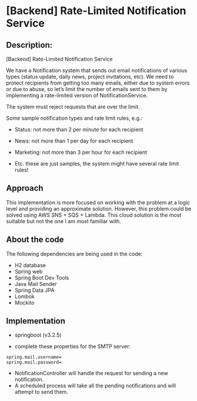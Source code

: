 # [Backend] Rate-Limited Notification Service


## Description:


[Backend] Rate-Limited Notification Service

We have a Notification system that sends out email notifications of various types (status update, daily news, project invitations, etc). We need to protect recipients from getting too many emails, either due to system errors or due to abuse, so let’s limit the number of emails sent to them by implementing a rate-limited version of NotificationService.

The system must reject requests that are over the limit.

Some sample notification types and rate limit rules, e.g.:

* Status: not more than 2 per minute for each recipient

* News: not more than 1 per day for each recipient

* Marketing: not more than 3 per hour for each recipient

* Etc. these are just samples, the system might have several rate limit rules!

## Approach

This implementation is more focused on working with the problem at a logic level and providing an approximate solution. However, this problem could be solved using AWS SNS + SQS + Lambda. This cloud solution is the most suitable but not the one I am most familiar with.

## About the code
The following dependencies are being used in the code:
- H2 database
- Spring web
- Spring Boot Dev Tools
- Java Mail Sender
- Spring Data JPA
- Lombok
- Mockito

## Implementation

* springboot (v3.2.5)

* complete these properties for the SMTP server:

```
spring.mail.username=
spring.mail.password=
```

* NotificationController will handle the request for sending a new notification.
* A scheduled process will take all the pending notifications and will attempt to send them.


